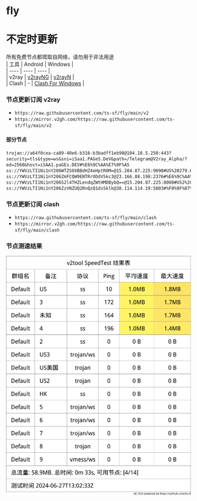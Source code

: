 # fly
# 不定时更新
所有免费节点都爬取自网络，请勿用于非法用途  
|  工具  | Android  | Windows  |  
|  ----  | ----   | ----  |  
| v2ray  | [v2rayNG](https://github.com/2dust/v2rayNG/releases) | [v2rayN](https://github.com/2dust/v2rayN/releases) |  
| Clash  | - | [Clash For Windows](https://github.com/2dust/clashN/releases) | 
  
### 节点更新订阅  v2ray
- `https://raw.githubusercontent.com/ts-sf/fly/main/v2`  
- `https://mirror.v2gh.com/https://raw.githubusercontent.com/ts-sf/fly/main/v2`  

#### 部分节点  
``` 
trojan://a64f0cea-ca89-40e6-b316-b3badff1eb90@104.18.5.250:443?security=tls&type=ws&sni=iSaa1.PAGeS.DeV&path=/Telegram@V2ray_Alpha/?ed=2560&host=iSAA1.paGEs.DEV#%E6%9C%AA%E7%9F%A5
ss://YWVzLTI1Ni1nY206WTZSOXBBdHZ4eHptR0M=@15.204.87.225:9090#US%20279.6KB%2Fs
ss://YWVzLTI1Ni1nY206ZmFCQW9ENTRrODdVSkc3@23.166.88.198:2376#%E6%9C%AA%E7%9F%A52%201.6MB%2Fs
ss://YWVzLTI1Ni1nY206S2l4THZLendqZWtHMDBybQ==@15.204.87.225:8000#US2%20583.8KB%2Fs
ss://YWVzLTI1Ni1nY206ZzVNZUQ2RnQzQ1dsSklk@38.114.114.19:5003#%F0%9F%87%BA%F0%9F%87%B8US%E7%BE%8E%E5%9B%BD2
```
### 节点更新订阅  clash
- `https://raw.githubusercontent.com/ts-sf/fly/main/clash`  
- `https://mirror.v2gh.com/https://raw.githubusercontent.com/ts-sf/fly/main/clash`  

### 节点测速结果
![image](traffic.png)

